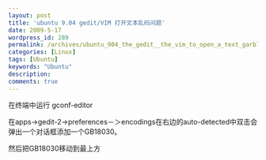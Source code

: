 ```yaml
---
layout: post
title: 'ubuntu 9.04 gedit/VIM 打开文本乱码问题'
date: 2009-5-17
wordpress_id: 289
permalink: /archives/ubuntu_904_the_gedit__the_vim_to_open_a_text_garbled.html
categories: [Linux]
tags: [Ubuntu]
keywords: "Ubuntu"
description: 
comments: true
---
```


在终端中运行
  gconf-editor

在apps->gedit-2->preferences－＞encodings在右边的auto-detected中双击会弹出一个对话框添加一个GB18030。

然后把GB18030移动到最上方